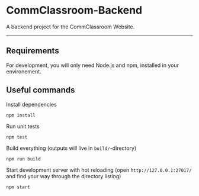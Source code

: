 # CommClassroom-Backend

A backend project for the CommClassroom Website.

---
## Requirements

For development, you will only need Node.js and npm, installed in your environement.

## Useful commands

Install dependencies

    npm install

Run unit tests

    npm test

Build everything (outputs will live in `build/`-directory)

    npm run build

Start development server with hot reloading (open `http://127.0.0.1:27017/` and find your way through the directory listing)

    npm start

